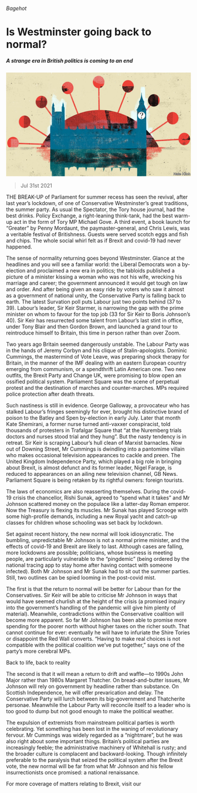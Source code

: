 ###### Bagehot

# Is Westminster going back to normal? 

##### A strange era in British politics is coming to an end 

![image](images/20210731_BRD000_0.jpg) 

> Jul 31st 2021 

THE BREAK-UP of Parliament for summer recess has seen the revival, after last year’s lockdown, of one of Conservative Westminster’s great traditions, the summer party. As usual the Spectator, the Tory house journal, had the best drinks. Policy Exchange, a right-leaning think-tank, had the best warm-up act in the form of Tory MP Michael Gove. A third event, a book launch for “Greater” by Penny Mordaunt, the paymaster-general, and Chris Lewis, was a veritable festival of Britishness. Guests were served scotch eggs and fish and chips. The whole social whirl felt as if Brexit and covid-19 had never happened.

The sense of normality returning goes beyond Westminster. Glance at the headlines and you will see a familiar world: the Liberal Democrats won a by-election and proclaimed a new era in politics; the tabloids published a picture of a minister kissing a woman who was not his wife, wrecking his marriage and career; the government announced it would get tough on law and order. And after being given an easy ride by voters who saw it almost as a government of national unity, the Conservative Party is falling back to earth. The latest Survation poll puts Labour just two points behind (37 to 39). Labour’s leader, Sir Keir Starmer, is narrowing the gap with the prime minister on whom to favour for the top job (33 for Sir Keir to Boris Johnson’s 40). Sir Keir has resurrected some talent from Labour’s last stint in office, under Tony Blair and then Gordon Brown, and launched a grand tour to reintroduce himself to Britain, this time in person rather than over Zoom.


Two years ago Britain seemed dangerously unstable. The Labour Party was in the hands of Jeremy Corbyn and his clique of Stalin-apologists. Dominic Cummings, the mastermind of Vote Leave, was preparing shock therapy for Britain, in the manner of the IMF dealing with an eastern European country emerging from communism, or a spendthrift Latin American one. Two new outfits, the Brexit Party and Change UK, were promising to blow open an ossified political system. Parliament Square was the scene of perpetual protest and the destination of marches and counter-marches. MPs required police protection after death threats.

Such nastiness is still in evidence. George Galloway, a provocateur who has stalked Labour’s fringes seemingly for ever, brought his distinctive brand of poison to the Batley and Spen by-election in early July. Later that month Kate Shemirani, a former nurse turned anti-vaxxer conspiracist, told thousands of protesters in Trafalgar Square that “at the Nuremberg trials doctors and nurses stood trial and they hung”. But the nasty tendency is in retreat. Sir Keir is scraping Labour’s hull clean of Marxist barnacles. Now out of Downing Street, Mr Cummings is dwindling into a pantomime villain who makes occasional television appearances to cackle and preen. The United Kingdom Independence Party, which played a big role in bringing about Brexit, is almost defunct and its former leader, Nigel Farage, is reduced to appearances on an ailing new television channel, GB News. Parliament Square is being retaken by its rightful owners: foreign tourists.

The laws of economics are also reasserting themselves. During the covid-19 crisis the chancellor, Rishi Sunak, agreed to “spend what it takes” and Mr Johnson scattered money on the populace like a latter-day Roman emperor. Now the Treasury is flexing its muscles. Mr Sunak has played Scrooge with some high-profile demands, including a new Royal yacht and catch-up classes for children whose schooling was set back by lockdown.

Set against recent history, the new normal will look idiosyncratic. The bumbling, unpredictable Mr Johnson is not a normal prime minister, and the effects of covid-19 and Brexit are likely to last. Although cases are falling, more lockdowns are possible; politicians, whose business is meeting people, are particularly vulnerable to the “pingdemic” (being ordered by the national tracing app to stay home after having contact with someone infected). Both Mr Johnson and Mr Sunak had to sit out the summer parties. Still, two outlines can be spied looming in the post-covid mist.

The first is that the return to normal will be better for Labour than for the Conservatives. Sir Keir will be able to criticise Mr Johnson in ways that would have seemed churlish at the height of the crisis (a promised inquiry into the government’s handling of the pandemic will give him plenty of material). Meanwhile, contradictions within the Conservative coalition will become more apparent. So far Mr Johnson has been able to promise more spending for the poorer north without higher taxes on the richer south. That cannot continue for ever: eventually he will have to infuriate the Shire Tories or disappoint the Red Wall converts. “Having to make real choices is not compatible with the political coalition we’ve put together,” says one of the party’s more cerebral MPs.

Back to life, back to reality

The second is that it will mean a return to drift and waffle—to 1990s John Major rather than 1980s Margaret Thatcher. On bread-and-butter issues, Mr Johnson will rely on government by headline rather than substance. On Scottish Independence, he will offer prevarication and delay. The Conservative Party will lurch between its big-government and Thatcherite personae. Meanwhile the Labour Party will reconcile itself to a leader who is too good to dump but not good enough to make the political weather.

The expulsion of extremists from mainstream political parties is worth celebrating. Yet something has been lost in the waning of revolutionary fervour. Mr Cummings was widely regarded as a “nightmare”, but he was also right about some important things. Britain’s political parties are increasingly feeble; the administrative machinery of Whitehall is rusty; and the broader culture is complacent and backward-looking. Though infinitely preferable to the paralysis that seized the political system after the Brexit vote, the new normal will be far from what Mr Johnson and his fellow insurrectionists once promised: a national renaissance.

For more coverage of matters relating to Brexit, visit our 

